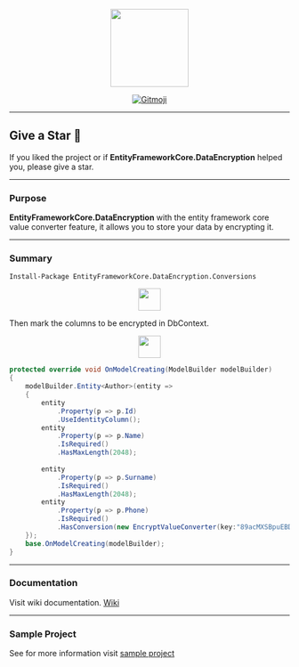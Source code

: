 <p align="center">
  <img src="https://user-images.githubusercontent.com/47147484/168492480-206b432f-0d3f-4ee7-9ecf-19df9f7973b6.png" style="max-width:100%;" height="140" />
</p>

<p align="center">
  <a href="https://gitmoji.carloscuesta.me">
    <img src="https://img.shields.io/badge/gitmoji-%20😜%20😍-FFDD67.svg?style=flat-square" alt="Gitmoji">
  </a> 
</p>

***

## Give a Star 🌟
If you liked the project or if **EntityFrameworkCore.DataEncryption** helped you, please give a star.

***

### Purpose
**EntityFrameworkCore.DataEncryption** with the entity framework core value converter feature, it allows you to store your data by encrypting it.

***

### Summary

```
Install-Package EntityFrameworkCore.DataEncryption.Conversions
```

<p align="center">
  <img src="https://user-images.githubusercontent.com/47147484/169529159-8f400ad7-922b-43f3-867f-4eeb93aa724b.png" style="max-width:100%;" height="40" />
</p>

Then mark the columns to be encrypted in DbContext.

<p align="center">
  <img src="https://user-images.githubusercontent.com/47147484/169529159-8f400ad7-922b-43f3-867f-4eeb93aa724b.png" style="max-width:100%;" height="40" />
</p>

```csharp
protected override void OnModelCreating(ModelBuilder modelBuilder)
{
    modelBuilder.Entity<Author>(entity =>
    {
        entity
            .Property(p => p.Id)
            .UseIdentityColumn();
        entity
            .Property(p => p.Name)
            .IsRequired()
            .HasMaxLength(2048);
        
        entity
            .Property(p => p.Surname)
            .IsRequired()
            .HasMaxLength(2048);
        entity
            .Property(p => p.Phone)
            .IsRequired()
            .HasConversion(new EncryptValueConverter(key:"89acMXSBpuEBDWHZ"));
    });
    base.OnModelCreating(modelBuilder);
}
```

***

### Documentation
Visit wiki documentation. [Wiki](https://github.com/furkandeveloper/EntityFrameworkCore.DataEncryption/wiki)

***

### Sample Project

See for more information visit [sample project](https://github.com/furkandeveloper/EntityFrameworkCore.DataEncryption/tree/master/sample/EntityFrameworkCore.DataEncryption.Sample)
